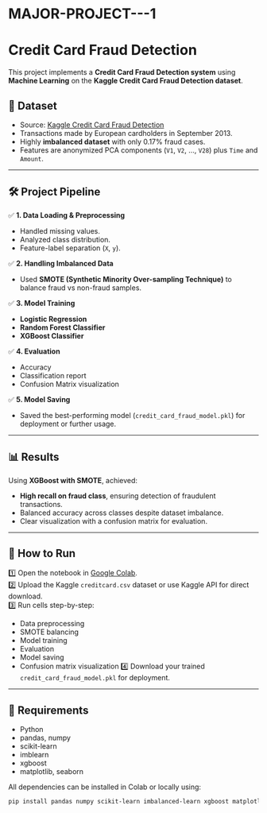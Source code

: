 # MAJOR-PROJECT---1
# Credit Card Fraud Detection

This project implements a **Credit Card Fraud Detection system** using **Machine Learning** on the **Kaggle Credit Card Fraud Detection dataset**.

## 📂 Dataset

- Source: [Kaggle Credit Card Fraud Detection](https://www.kaggle.com/mlg-ulb/creditcardfraud)
- Transactions made by European cardholders in September 2013.
- Highly **imbalanced dataset** with only 0.17% fraud cases.
- Features are anonymized PCA components (`V1`, `V2`, ..., `V28`) plus `Time` and `Amount`.

---

## 🛠️ Project Pipeline

✅ **1. Data Loading & Preprocessing**
- Handled missing values.
- Analyzed class distribution.
- Feature-label separation (`X`, `y`).

✅ **2. Handling Imbalanced Data**
- Used **SMOTE (Synthetic Minority Over-sampling Technique)** to balance fraud vs non-fraud samples.

✅ **3. Model Training**
- **Logistic Regression**
- **Random Forest Classifier**
- **XGBoost Classifier**

✅ **4. Evaluation**
- Accuracy
- Classification report
- Confusion Matrix visualization

✅ **5. Model Saving**
- Saved the best-performing model (`credit_card_fraud_model.pkl`) for deployment or further usage.

---

## 📊 Results

Using **XGBoost with SMOTE**, achieved:

- **High recall on fraud class**, ensuring detection of fraudulent transactions.
- Balanced accuracy across classes despite dataset imbalance.
- Clear visualization with a confusion matrix for evaluation.

---

## 🚀 How to Run

1️⃣ Open the notebook in [Google Colab](https://colab.research.google.com).  
2️⃣ Upload the Kaggle `creditcard.csv` dataset or use Kaggle API for direct download.  
3️⃣ Run cells step-by-step:
   - Data preprocessing
   - SMOTE balancing
   - Model training
   - Evaluation
   - Model saving
   - Confusion matrix visualization
4️⃣ Download your trained `credit_card_fraud_model.pkl` for deployment.

---

## 📌 Requirements

- Python
- pandas, numpy
- scikit-learn
- imblearn
- xgboost
- matplotlib, seaborn

All dependencies can be installed in Colab or locally using:

```bash
pip install pandas numpy scikit-learn imbalanced-learn xgboost matplotlib seaborn
